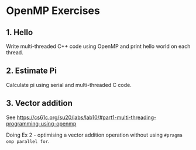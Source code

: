 # OpenMP Exercises

## 1. Hello

Write multi-threaded C++ code using OpenMP and print hello world on each thread.

## 2. Estimate Pi

Calculate pi using serial and multi-threaded C code.

## 3. Vector addition

See https://cs61c.org/su20/labs/lab10/#part1-multi-threading-programming-using-openmp

Doing Ex 2 - optimising a vector addition operation without using `#pragma omp parallel for`.



